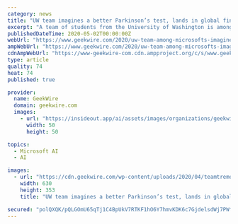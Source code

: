 ```yaml
---
category: news
title: "UW team imagines a better Parkinson’s test, lands in global finals for Microsoft student competition"
excerpt: "A team of students from the University of Washington is among the global finalists in Microsoft’s annual Imagine Cup after putting their imaginations — and technical skills — to work in hopes"
publishedDateTime: 2020-05-02T00:00:00Z
webUrl: "https://www.geekwire.com/2020/uw-team-among-microsofts-imagine-cup-finalists-tech-make-parkinsons-test-accessible/"
ampWebUrl: "https://www.geekwire.com/2020/uw-team-among-microsofts-imagine-cup-finalists-tech-make-parkinsons-test-accessible/amp/"
cdnAmpWebUrl: "https://www-geekwire-com.cdn.ampproject.org/c/s/www.geekwire.com/2020/uw-team-among-microsofts-imagine-cup-finalists-tech-make-parkinsons-test-accessible/amp/"
type: article
quality: 74
heat: 74
published: true

provider:
  name: GeekWire
  domain: geekwire.com
  images:
    - url: "https://insideout.app/ai/assets/images/organizations/geekwire.com-50x50.jpg"
      width: 50
      height: 50

topics:
  - Microsoft AI
  - AI

images:
  - url: "https://cdn.geekwire.com/wp-content/uploads/2020/04/teamtremor-630x353.png"
    width: 630
    height: 353
    title: "UW team imagines a better Parkinson’s test, lands in global finals for Microsoft student competition"

secured: "polQXQK/pQLGOmU65qTj1C4BpUkV7RTKF1hO6Y7hmvKDK6c7GjdelsdWj7PWf99/l9X/MQau8k0vStsYtoPMx+7GjQcOgQSLIkM/R9eSWVnuD08lmeYFEiJ6xZ5xeKX++gCYjG6hMM8JUFtPPvHs6iNkCUih1MTyOwCDthdivoML0NNxIJVrHdt7gjFgOzGyp8nPmpHl19GvyBare1kpGI2ZEGYk4Sv7cvPnQCV1e4f1nfXB1UONaIPKBrJCNqDJiyjZTLTFCcAkG4JB+5DYc2DisMoWOigu5XrnCXnzw7wjzONjgI8gfUcjCICKmuQI;duZ8dhDwQeLr7CettNmE/w=="
---
```


